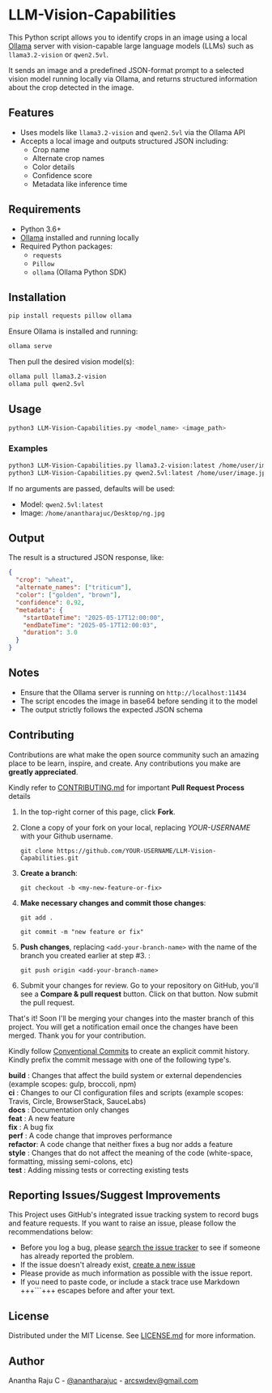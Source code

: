 <!--
*** Thanks for checking out LLM-Vision-Capabilities. If you have a suggestion
*** that would make this better, please fork the repo and create a pull request
*** or simply open an issue with the tag "enhancement".
*** Thanks again!
-->
# LLM-Vision-Capabilities

This Python script allows you to identify crops in an image using a local [Ollama](https://ollama.com/) server with vision-capable large language models (LLMs) such as `llama3.2-vision` or `qwen2.5vl`.

It sends an image and a predefined JSON-format prompt to a selected vision model running locally via Ollama, and returns structured information about the crop detected in the image.

## Features

- Uses models like `llama3.2-vision` and `qwen2.5vl` via the Ollama API
- Accepts a local image and outputs structured JSON including:
  - Crop name
  - Alternate crop names
  - Color details
  - Confidence score
  - Metadata like inference time

## Requirements

- Python 3.6+
- [Ollama](https://ollama.com) installed and running locally
- Required Python packages:
  - `requests`
  - `Pillow`
  - `ollama` (Ollama Python SDK)

## Installation

```bash
pip install requests pillow ollama
```

Ensure Ollama is installed and running:

```bash
ollama serve
```

Then pull the desired vision model(s):

```bash
ollama pull llama3.2-vision
ollama pull qwen2.5vl
```

## Usage

```bash
python3 LLM-Vision-Capabilities.py <model_name> <image_path>
```

### Examples

```bash
python3 LLM-Vision-Capabilities.py llama3.2-vision:latest /home/user/image.jpg
python3 LLM-Vision-Capabilities.py qwen2.5vl:latest /home/user/image.jpg
```

If no arguments are passed, defaults will be used:
- Model: `qwen2.5vl:latest`
- Image: `/home/anantharajuc/Desktop/ng.jpg`

## Output

The result is a structured JSON response, like:

```json
{
  "crop": "wheat",
  "alternate_names": ["triticum"],
  "color": ["golden", "brown"],
  "confidence": 0.92,
  "metadata": {
    "startDateTime": "2025-05-17T12:00:00",
    "endDateTime": "2025-05-17T12:00:03",
    "duration": 3.0
  }
}
```

## Notes

- Ensure that the Ollama server is running on `http://localhost:11434`
- The script encodes the image in base64 before sending it to the model
- The output strictly follows the expected JSON schema

<!-- CONTRIBUTING -->
## Contributing

Contributions are what make the open source community such an amazing place to be learn, inspire, and create. Any contributions you make are **greatly appreciated**.

Kindly refer to [CONTRIBUTING.md](/CONTRIBUTING.md) for important **Pull Request Process** details

1. In the top-right corner of this page, click **Fork**.

2. Clone a copy of your fork on your local, replacing *YOUR-USERNAME* with your Github username.

   `git clone https://github.com/YOUR-USERNAME/LLM-Vision-Capabilities.git`

3. **Create a branch**: 

   `git checkout -b <my-new-feature-or-fix>`

4. **Make necessary changes and commit those changes**:

   `git add .`

   `git commit -m "new feature or fix"`

5. **Push changes**, replacing `<add-your-branch-name>` with the name of the branch you created earlier at step #3. :

   `git push origin <add-your-branch-name>`

6. Submit your changes for review. Go to your repository on GitHub, you'll see a **Compare & pull request** button. Click on that button. Now submit the pull request.

That's it! Soon I'll be merging your changes into the master branch of this project. You will get a notification email once the changes have been merged. Thank you for your contribution.

Kindly follow [Conventional Commits](https://www.conventionalcommits.org/en/v1.0.0/) to create an explicit commit history. Kindly prefix the commit message with one of the following type's.

**build**   : Changes that affect the build system or external dependencies (example scopes: gulp, broccoli, npm)  
**ci**      : Changes to our CI configuration files and scripts (example scopes: Travis, Circle, BrowserStack, SauceLabs)  
**docs**    : Documentation only changes  
**feat**    : A new feature  
**fix**     : A bug fix  
**perf**    : A code change that improves performance  
**refactor**: A code change that neither fixes a bug nor adds a feature  
**style**   : Changes that do not affect the meaning of the code (white-space, formatting, missing semi-colons, etc)  
**test**    : Adding missing tests or correcting existing tests  

## Reporting Issues/Suggest Improvements

This Project uses GitHub's integrated issue tracking system to record bugs and feature requests. If you want to raise an issue, please follow the recommendations below:

* 	Before you log a bug, please [search the issue tracker](https://github.com/AnanthaRajuC/LLM-Vision-Capabilities/search?type=Issues) to see if someone has already reported the problem.
* 	If the issue doesn't already exist, [create a new issue](https://github.com/AnanthaRajuC/LLM-Vision-Capabilities/issues/new)
* 	Please provide as much information as possible with the issue report.
* 	If you need to paste code, or include a stack trace use Markdown +++```+++ escapes before and after your text.  

## License

Distributed under the MIT License. See [LICENSE.md](/LICENSE.md) for more information.

## Author

Anantha Raju C - [@anantharajuc](https://twitter.com/anantharajuc) - arcswdev@gmail.com
